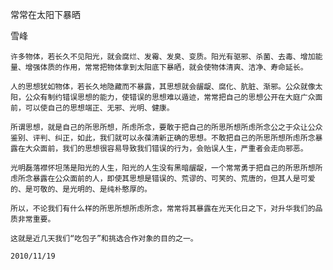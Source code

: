 常常在太阳下暴晒

雪峰


    许多物体，若长久不见阳光，就会腐烂、发霉、发臭、变质。阳光有驱邪、杀菌、去毒、增加能量、增强体质的作用，常常把物体拿到太阳底下暴晒，就会使物体清爽、洁净、寿命延长。

    人的思想犹如物体，若长久地隐藏而不暴露，其思想就会龌龊、腐化、肮脏、渐邪。公众就像太阳，公众有制约错误思想的能力，使错误的思想难以遁迹，常常把自己的思想公开在大庭广众面前，可以使自己的思想端正、无邪、光明、健康。

    所谓思想，就是自己的所思所想，所虑所念，要敢于把自己的所思所想所虑所念公之于众让公众鉴别、评判、纠正，如此，我们就可以永葆清新正确的思想。不敢把自己的所思所想所虑所念暴露在大众面前，我们的思想很容易导致我们错误的行为，会贻误人生，严重者会走向邪恶。

    光明磊落襟怀坦荡是阳光的人生，阳光的人生没有黑暗龌龊，一个常常勇于把自己的所思所想所虑所念暴露在公众面前的人，即使其思想是错误的、荒谬的、可笑的、荒唐的，但其人是可爱的、是可敬的、是光明的、是纯朴憨厚的。

    所以，不论我们有什么样的所思所想所虑所念，常常将其暴露在光天化日之下，对升华我们的品质非常重要。

    这就是近几天我们“吃包子”和挑选合作对象的目的之一。

    2010/11/19



